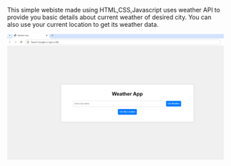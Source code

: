 This simple webiste made using HTML,CSS,Javascript uses weather API to provide you basic details about current weather of desired city.
You can also use your current location to get its weather data.

![Alt Text](img/img.png)